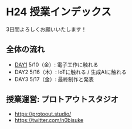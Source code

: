 
# H24 授業インデックス

3日間よろしくお願いいたします！

## 全体の流れ

- [DAY1](./DAY1) 5/10（金）: 電子工作に触れる
- DAY2 5/16（木）: IoTに触れる / 生成AIに触れる
- DAY3 5/17（金）: 最終制作と発表

## 授業運営: プロトアウトスタジオ

- https://protoout.studio/
- https://twitter.com/n0bisuke